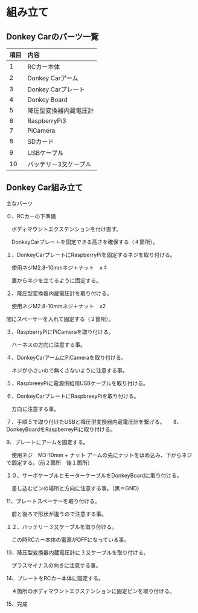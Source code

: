 # 組み立て

## Donkey Carのパーツ一覧

|項目|内容|
|:--|:--|
|1|RCカー本体|
|2|Donkey Carアーム|
|3|Donkey Carプレート|
|4|Donkey Board|
|5|降圧型変換器内蔵電圧計|
|6|RaspberryPi3|
|7|PiCamera|
|8|SDカード|
|9|USBケーブル|
|10|バッテリー3又ケーブル|

## Donkey Car組み立て

主なパーツ


０、RCカーの下準備

　ボディマウントエクステンションを付け直す。
 
　DonkeyCarプレートを固定できる高さを確保する（４箇所）。 
 
１、DonkeyCarプレートにRaspberryPiを固定するネジを取り付ける。

　使用ネジM2.8-10mmネジ＋ナット　x４

　裏からネジを立てるように固定する。
 
２、降圧型変換器内蔵電圧計を取り付ける。

　使用ネジM2.8-10mmネジ＋ナット　x2　
  
  間にスペーサーを入れて固定する（２箇所）。
  
３、RaspberryPiにPiCameraを取り付ける。

　ハーネスの方向に注意する事。
 
４、DonkeyCarアームにPiCameraを取り付ける。

　ネジが小さいので無くさないように注意する事。
 
５、RaspbreeyPiに電源供給用USBケーブルを取り付ける。

６、DonkeyCarプレートにRaspbreeyPiを取り付ける。

　方向に注意する事。
 
７、手順５で取り付けたUSBと降圧型変換器内蔵電圧計を繋げる。
　
8、DonkeyBoardをRaspberreyPiに取り付ける。

9、プレートにアームを固定する。

　使用ネジ　M3-10mm + ナット
  アームの先にナットをはめ込み、下からネジで固定する。(前２箇所　後１箇所）
  
１０、サーボケーブルとモーターケーブルをDonkeyBoardに取り付ける。

　差し込むピンの場所と方向に注意する事。（黒＝GND）
 
 11、プレートスペーサーを取り付ける。
 
 　前と後ろで形状が違うので注意する事。
  
 １２、バッテリー３又ケーブルを取り付ける。
 
 　この時RCカー本体の電源がOFFになっている事。
  
13、降圧型変換器内蔵電圧計に３又ケーブルを取り付ける。

　プラスマイナスの向きに注意する事。
 
14、プレートをRCカー本体に固定する。
 
 　４箇所のボディマウントエクステンションに固定ピンを取り付ける。
  
15、完成
